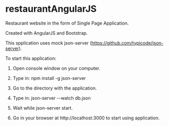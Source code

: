 # restaurantAngularJS

Restaurant website in the form of Single Page Application. 

Created with AngularJS and Bootstrap.

This spplication uses mock json-server (https://github.com/typicode/json-server).

To start this application:

1) Open console window on your computer.

2) Type in: npm install -g json-server

3) Go to the directory with the application.

4) Type in: json-server --watch db.json

5) Wait while json-server start.

6) Go in your browser at http://localhost:3000 to start using application.
